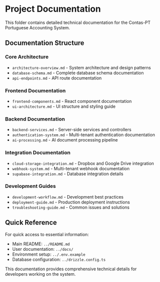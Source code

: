 # Project Documentation

This folder contains detailed technical documentation for the Contas-PT Portuguese Accounting System.

## Documentation Structure

### Core Architecture
- `architecture-overview.md` - System architecture and design patterns
- `database-schema.md` - Complete database schema documentation
- `api-endpoints.md` - API route documentation

### Frontend Documentation
- `frontend-components.md` - React component documentation
- `ui-architecture.md` - UI structure and styling guide

### Backend Documentation
- `backend-services.md` - Server-side services and controllers
- `authentication-system.md` - Multi-tenant authentication documentation
- `ai-processing.md` - AI document processing pipeline

### Integration Documentation
- `cloud-storage-integration.md` - Dropbox and Google Drive integration
- `webhook-system.md` - Multi-tenant webhook documentation
- `supabase-integration.md` - Database integration details

### Development Guides
- `development-workflow.md` - Development best practices
- `deployment-guide.md` - Production deployment instructions
- `troubleshooting-guide.md` - Common issues and solutions

## Quick Reference

For quick access to essential information:
- Main README: `../README.md`
- User documentation: `../docs/`
- Environment setup: `../.env.example`
- Database configuration: `../drizzle.config.ts`

This documentation provides comprehensive technical details for developers working on the system.